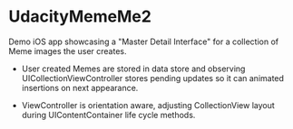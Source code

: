 # UdacityMemeMe2

Demo iOS app showcasing a "Master Detail Interface" for a collection of Meme images the user creates.

- User created Memes are stored in data store and observing UICollectionViewController stores pending updates
so it can animated insertions on next appearance. 

- ViewController is orientation aware, adjusting CollectionView layout during UIContentContainer life cycle methods.
